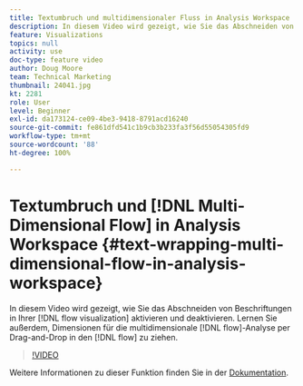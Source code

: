 ```yaml
---
title: Textumbruch und multidimensionaler Fluss in Analysis Workspace
description: In diesem Video wird gezeigt, wie Sie das Abschneiden von Beschriftungen in Ihrer Flussvisualisierung aktivieren und deaktivieren. Lernen Sie außerdem, Dimensionen für die multidimensionale Flussanalyse per Drag-and-Drop in den Fluss zu ziehen.
feature: Visualizations
topics: null
activity: use
doc-type: feature video
author: Doug Moore
team: Technical Marketing
thumbnail: 24041.jpg
kt: 2281
role: User
level: Beginner
exl-id: da173124-ce09-4be3-9418-8791acd16240
source-git-commit: fe861dfd541c1b9cb3b233fa3f56d55054305fd9
workflow-type: tm+mt
source-wordcount: '88'
ht-degree: 100%

---
```


# Textumbruch und [!DNL Multi-Dimensional Flow] in Analysis Workspace {#text-wrapping-multi-dimensional-flow-in-analysis-workspace}

In diesem Video wird gezeigt, wie Sie das Abschneiden von Beschriftungen in Ihrer [!DNL flow visualization] aktivieren und deaktivieren. Lernen Sie außerdem, Dimensionen für die multidimensionale [!DNL flow]-Analyse per Drag-and-Drop in den [!DNL flow] zu ziehen.

>[!VIDEO](https://video.tv.adobe.com/v/24041/?quality=12)

Weitere Informationen zu dieser Funktion finden Sie in der [Dokumentation](https://experienceleague.adobe.com/docs/analytics/analyze/analysis-workspace/visualizations/fallout/fallout-flow.html?lang=de).
